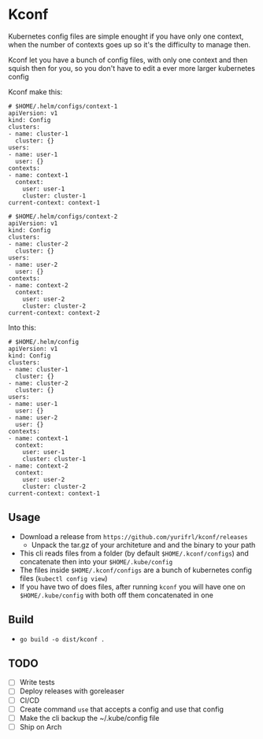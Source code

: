# Kconf

Kubernetes config files are simple enought if you have only one context, when the number of contexts goes up so it's the difficulty to manage then.

Kconf let you have a bunch of config files, with only one context and then squish then for you, so you don't have to edit a ever more larger kubernetes config

Kconf make this:
```
# $HOME/.helm/configs/context-1
apiVersion: v1
kind: Config
clusters:
- name: cluster-1
  cluster: {}
users:
- name: user-1
  user: {}
contexts:
- name: context-1
  context:
    user: user-1
    cluster: cluster-1
current-context: context-1
```
```
# $HOME/.helm/configs/context-2
apiVersion: v1
kind: Config
clusters:
- name: cluster-2
  cluster: {}
users:
- name: user-2
  user: {}
contexts:
- name: context-2
  context:
    user: user-2
    cluster: cluster-2
current-context: context-2
```
Into this:
```
# $HOME/.helm/config
apiVersion: v1
kind: Config
clusters:
- name: cluster-1
  cluster: {}
- name: cluster-2
  cluster: {}
users:
- name: user-1
  user: {}
- name: user-2
  user: {}
contexts:
- name: context-1
  context:
    user: user-1
    cluster: cluster-1
- name: context-2
  context:
    user: user-2
    cluster: cluster-2
current-context: context-1
```

## Usage

- Download a release from `https://github.com/yurifrl/kconf/releases`
  - Unpack the tar.gz of your architeture and and the binary to your path
- This cli reads files from a folder (by default `$HOME/.kconf/configs`) and concatenate then into your `$HOME/.kube/config`
- The files inside `$HOME/.kconf/configs` are a bunch of kubernetes config files (`kubectl config view`)
- If you have two of does files, after running `kconf` you will have one on `$HOME/.kube/config` with both off them concatenated in one

## Build

- `go build -o dist/kconf .`

## TODO

- [ ] Write tests
- [ ] Deploy releases with goreleaser
- [ ] CI/CD
- [ ] Create command `use` that accepts a config and use that config
- [ ] Make the cli backup the ~/.kube/config file
- [ ] Ship on Arch
